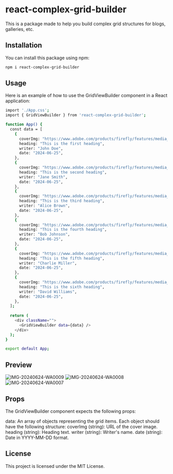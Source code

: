 # react-complex-grid-builder

This is a package made to help you build complex grid structures for blogs, galleries, etc.

## Installation

You can install this package using npm:

```bash
npm i react-complex-grid-builder
```

## Usage
Here is an example of how to use the GridViewBuilder component in a React application:

```bash
import './App.css';
import { GridViewBuilder } from 'react-complex-grid-builder';

function App() {
  const data = [
    {
      coverImg: "https://www.adobe.com/products/firefly/features/media_1cc035824a5dbf414f18a55ef622e86cc51684dd5.png?width=750&format=png&optimize=medium",
      heading: "This is the first heading",
      writer: "John Doe",
      date: "2024-06-25",
    },
    {
      coverImg: "https://www.adobe.com/products/firefly/features/media_1cc035824a5dbf414f18a55ef622e86cc51684dd5.png?width=750&format=png&optimize=medium",
      heading: "This is the second heading",
      writer: "Jane Smith",
      date: "2024-06-25",
    },
    {
      coverImg: "https://www.adobe.com/products/firefly/features/media_1cc035824a5dbf414f18a55ef622e86cc51684dd5.png?width=750&format=png&optimize=medium",
      heading: "This is the third heading",
      writer: "Alice Brown",
      date: "2024-06-25",
    },
    {
      coverImg: "https://www.adobe.com/products/firefly/features/media_1cc035824a5dbf414f18a55ef622e86cc51684dd5.png?width=750&format=png&optimize=medium",
      heading: "This is the fourth heading",
      writer: "Bob Johnson",
      date: "2024-06-25",
    },
    {
      coverImg: "https://www.adobe.com/products/firefly/features/media_1cc035824a5dbf414f18a55ef622e86cc51684dd5.png?width=750&format=png&optimize=medium",
      heading: "This is the fifth heading",
      writer: "Charlie Miller",
      date: "2024-06-25",
    },
    {
      coverImg: "https://www.adobe.com/products/firefly/features/media_1cc035824a5dbf414f18a55ef622e86cc51684dd5.png?width=750&format=png&optimize=medium",
      heading: "This is the sixth heading",
      writer: "David Williams",
      date: "2024-06-25",
    },
  ];
  
  return (
    <div className="">
      <GridViewBuilder data={data} />
    </div>
  );
}

export default App;
```
## Preview

![IMG-20240624-WA0009](https://github.com/Arnav2001/react-complex-grid-builder/assets/68494838/20855fa3-081f-415b-a8d3-34e2b2ec64cc)
![IMG-20240624-WA0008](https://github.com/Arnav2001/react-complex-grid-builder/assets/68494838/8567430b-979a-4a0b-8e60-61575d440f1b)
![IMG-20240624-WA0007](https://github.com/Arnav2001/react-complex-grid-builder/assets/68494838/11266d6f-1378-4565-9dd7-bafd4e0168ad)

## Props
The GridViewBuilder component expects the following props:

data: An array of objects representing the grid items. Each object should have the following structure:
coverImg (string): URL of the cover image.
heading (string): Heading text.
writer (string): Writer's name.
date (string): Date in YYYY-MM-DD format.

## License
This project is licensed under the MIT License.
